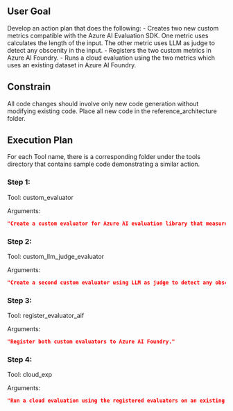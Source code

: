 ## User Goal

Develop an action plan that does the following:                    - Creates two new custom metrics compatible with the Azure AI Evaluation SDK. One metric uses calculates the length of the input. The other metric uses LLM as judge to detect any obscenity in the input.                    - Registers the two custom metrics in Azure AI Foundry.                    - Runs a cloud evaluation using the two metrics which uses an existing dataset in Azure AI Foundry.                    

## Constrain

All code changes should involve only new code generation without modifying existing code. Place all new code in the reference_architecture folder.

## Execution Plan

For each Tool name, there is a corresponding folder under the tools directory that contains sample code demonstrating a similar action.

### Step 1: 

Tool: custom_evaluator

Arguments:
```json
"Create a custom evaluator for Azure AI evaluation library that measures the length of the input."
```

### Step 2: 

Tool: custom_llm_judge_evaluator

Arguments:
```json
"Create a second custom evaluator using LLM as judge to detect any obscenity in the input."
```

### Step 3: 

Tool: register_evaluator_aif

Arguments:
```json
"Register both custom evaluators to Azure AI Foundry."
```

### Step 4: 

Tool: cloud_exp

Arguments:
```json
"Run a cloud evaluation using the registered evaluators on an existing dataset in Azure AI Foundry."
```

